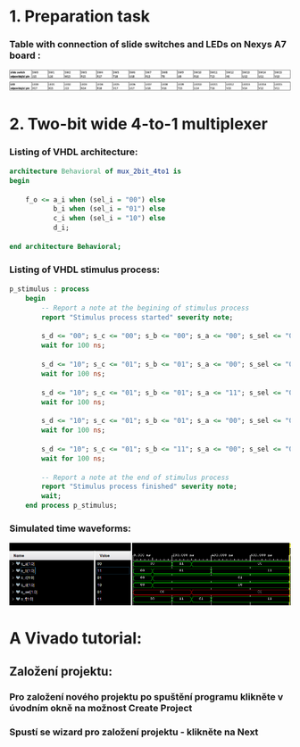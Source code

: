 # 1. Preparation task

### Table with connection of slide switches and LEDs on Nexys A7 board :

![TableWithConnections](Images/ConnectionTable.png)

# 2. Two-bit wide 4-to-1 multiplexer

### Listing of VHDL architecture:

```vhdl
architecture Behavioral of mux_2bit_4to1 is
begin
    
    f_o <= a_i when (sel_i = "00") else
           b_i when (sel_i = "01") else
           c_i when (sel_i = "10") else
           d_i;

end architecture Behavioral;
```

### Listing of VHDL stimulus process:

```vhdl
p_stimulus : process
    begin
        -- Report a note at the begining of stimulus process
        report "Stimulus process started" severity note;

        s_d <= "00"; s_c <= "00"; s_b <= "00"; s_a <= "00"; s_sel <= "00";
        wait for 100 ns;
        
        s_d <= "10"; s_c <= "01"; s_b <= "01"; s_a <= "00"; s_sel <= "00";
        wait for 100 ns;
        
        s_d <= "10"; s_c <= "01"; s_b <= "01"; s_a <= "11"; s_sel <= "00";
        wait for 100 ns;
        
        s_d <= "10"; s_c <= "01"; s_b <= "01"; s_a <= "00"; s_sel <= "01";
        wait for 100 ns;
        
        s_d <= "10"; s_c <= "01"; s_b <= "11"; s_a <= "00"; s_sel <= "01";
        wait for 100 ns;
        
        -- Report a note at the end of stimulus process
        report "Stimulus process finished" severity note;
        wait;
    end process p_stimulus;
```

### Simulated time waveforms:

![TimeWaveforms](Images/Analysis.png)

# A Vivado tutorial:

## Založení projektu:
### Pro založení nového projektu po spuštění programu klikněte v úvodním okně na možnost Create Project
### Spustí se wizard pro založení projektu - klikněte na Next
### 